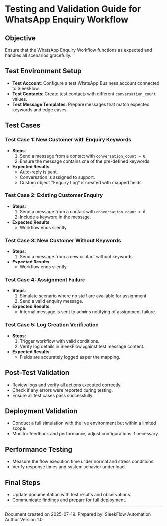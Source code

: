 # Testing and Validation Guide for WhatsApp Enquiry Workflow

## Objective
Ensure that the WhatsApp Enquiry Workflow functions as expected and handles all scenarios gracefully.

## Test Environment Setup
- **Test Account**: Configure a test WhatsApp Business account connected to SleekFlow.
- **Test Contacts**: Create test contacts with different `conversation_count` values.
- **Test Message Templates**: Prepare messages that match expected keywords and edge cases.

## Test Cases

### Test Case 1: New Customer with Enquiry Keywords
- **Steps**:
  1. Send a message from a contact with `conversation_count = 0`.
  2. Ensure the message contains one of the pre-defined keywords.
- **Expected Results**:
  - Auto-reply is sent.
  - Conversation is assigned to support.
  - Custom object "Enquiry Log" is created with mapped fields.

### Test Case 2: Existing Customer Enquiry
- **Steps**:
  1. Send a message from a contact with `conversation_count > 0`.
  2. Include a keyword in the message.
- **Expected Results**:
  - Workflow ends silently.

### Test Case 3: New Customer Without Keywords
- **Steps**:
  1. Send a message from a new contact without keywords.
- **Expected Results**:
  - Workflow ends silently.

### Test Case 4: Assignment Failure
- **Steps**:
  1. Simulate scenario where no staff are available for assignment.
  2. Send a valid enquiry message.
- **Expected Results**:
  - Internal message is sent to admins notifying of assignment failure.

### Test Case 5: Log Creation Verification
- **Steps**:
  1. Trigger workflow with valid conditions.
  2. Verify log details in SleekFlow against test message content.
- **Expected Results**:
  - Fields are accurately logged as per the mapping.

## Post-Test Validation
- Review logs and verify all actions executed correctly.
- Check if any errors were reported during testing.
- Ensure all test cases pass successfully.

## Deployment Validation
- Conduct a full simulation with the live environment but within a limited scope.
- Monitor feedback and performance; adjust configurations if necessary.

## Performance Testing
- Measure the flow execution time under normal and stress conditions.
- Verify response times and system behavior under load.

## Final Steps
- Update documentation with test results and observations.
- Communicate findings and prepare for full deployment.

---

Document created on 2025-07-19.
Prepared by: SleekFlow Automation Author
Version 1.0
